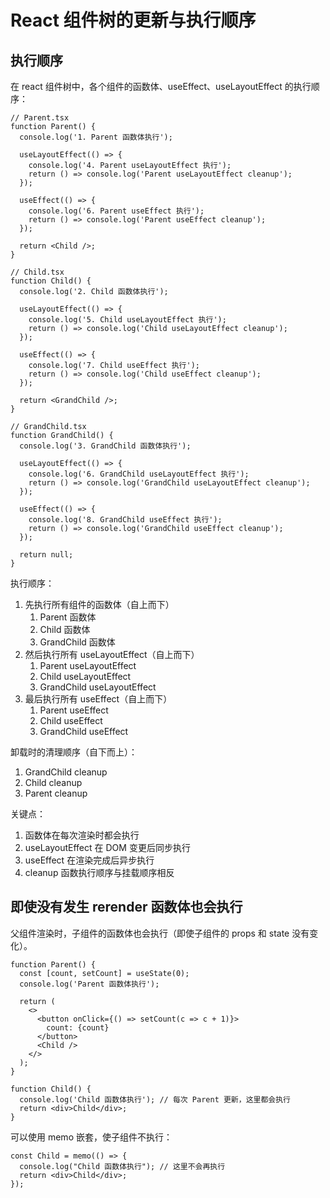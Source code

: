 # React 组件树的更新与执行顺序

## 执行顺序

在 react 组件树中，各个组件的函数体、useEffect、useLayoutEffect 的执行顺序：

```tsx
// Parent.tsx
function Parent() {
  console.log('1. Parent 函数体执行');

  useLayoutEffect(() => {
    console.log('4. Parent useLayoutEffect 执行');
    return () => console.log('Parent useLayoutEffect cleanup');
  });

  useEffect(() => {
    console.log('6. Parent useEffect 执行');
    return () => console.log('Parent useEffect cleanup');
  });

  return <Child />;
}

// Child.tsx
function Child() {
  console.log('2. Child 函数体执行');

  useLayoutEffect(() => {
    console.log('5. Child useLayoutEffect 执行');
    return () => console.log('Child useLayoutEffect cleanup');
  });

  useEffect(() => {
    console.log('7. Child useEffect 执行');
    return () => console.log('Child useEffect cleanup');
  });

  return <GrandChild />;
}

// GrandChild.tsx
function GrandChild() {
  console.log('3. GrandChild 函数体执行');

  useLayoutEffect(() => {
    console.log('6. GrandChild useLayoutEffect 执行');
    return () => console.log('GrandChild useLayoutEffect cleanup');
  });

  useEffect(() => {
    console.log('8. GrandChild useEffect 执行');
    return () => console.log('GrandChild useEffect cleanup');
  });

  return null;
}
```

执行顺序：

1. 先执行所有组件的函数体（自上而下）
   1. Parent 函数体
   2. Child 函数体
   3. GrandChild 函数体
2. 然后执行所有 useLayoutEffect（自上而下）
   1. Parent useLayoutEffect
   2. Child useLayoutEffect
   3. GrandChild useLayoutEffect
3. 最后执行所有 useEffect（自上而下）
   1. Parent useEffect
   2. Child useEffect
   3. GrandChild useEffect

卸载时的清理顺序（自下而上）：

1. GrandChild cleanup
2. Child cleanup
3. Parent cleanup

关键点：

1. 函数体在每次渲染时都会执行
2. useLayoutEffect 在 DOM 变更后同步执行
3. useEffect 在渲染完成后异步执行
4. cleanup 函数执行顺序与挂载顺序相反

## 即使没有发生 rerender 函数体也会执行

父组件渲染时，子组件的函数体也会执行（即使子组件的 props 和 state 没有变化）。

```tsx
function Parent() {
  const [count, setCount] = useState(0);
  console.log('Parent 函数体执行');
  
  return (
    <>
      <button onClick={() => setCount(c => c + 1)}>
        count: {count}
      </button>
      <Child />
    </>
  );
}

function Child() {
  console.log('Child 函数体执行'); // 每次 Parent 更新，这里都会执行
  return <div>Child</div>;
}
```

可以使用 memo 嵌套，使子组件不执行：

```tsx
const Child = memo(() => {
  console.log("Child 函数体执行"); // 这里不会再执行
  return <div>Child</div>;
});
```
